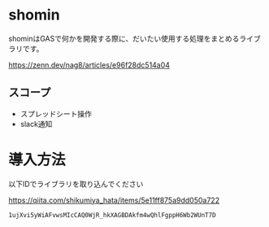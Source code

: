# shomin
shominはGASで何かを開発する際に、だいたい使用する処理をまとめるライブラリです。

https://zenn.dev/nag8/articles/e96f28dc514a04

## スコープ
- スプレッドシート操作
- slack通知

# 導入方法

以下IDでライブラリを取り込んでください

https://qiita.com/shikumiya_hata/items/5e11ff875a9dd050a722

```
1ujXvi5yWiAFvwsMIcCAQ0WjR_hkXAGBDAkfm4wQhlFgppH6Wb2WUnT7D
```
